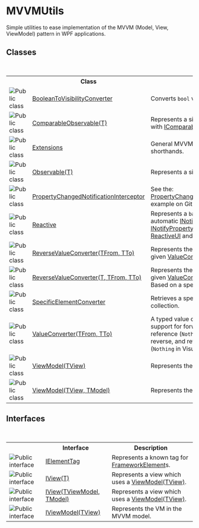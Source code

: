 # MVVMUtils
 

Simple utilities to ease implementation of the MVVM (Model, View, ViewModel) pattern in WPF applications.


## Classes
&nbsp;<table><tr><th></th><th>Class</th><th>Description</th></tr><tr><td>![Public class](../../wiki/media/pubclass.gif "Public class")</td><td><a href="../../wiki/01575ade-023d-9a2d-1b44-daead45e9bed">BooleanToVisibilityConverter</a></td><td>
Converts `bool` values to <a href="../../wiki/https://docs.microsoft.com/dotnet/api/system.windows.visibility" target="_blank" rel="noopener noreferrer">Visibility</a>.</td></tr><tr><td>![Public class](../../wiki/media/pubclass.gif "Public class")</td><td><a href="../../wiki/87f2f429-1d4b-5397-8cda-aa40dde40559">ComparableObservable(T)</a></td><td>
Represents a singular observed property with <a href="../../wiki/https://docs.microsoft.com/dotnet/api/system.icomparable-1" target="_blank" rel="noopener noreferrer">IComparable(T)</a> support.</td></tr><tr><td>![Public class](../../wiki/media/pubclass.gif "Public class")</td><td><a href="../../wiki/fb70bea3-7945-28f2-f89f-c1f9090922cc">Extensions</a></td><td>
General MVVM extensions for function shorthands.</td></tr><tr><td>![Public class](../../wiki/media/pubclass.gif "Public class")</td><td><a href="../../wiki/9b02ca08-707d-8bb2-d3b4-daf82d1d0777">Observable(T)</a></td><td>
Represents a singular observed property.</td></tr><tr><td>![Public class](../../wiki/media/pubclass.gif "Public class")</td><td><a href="../../wiki/cc24299e-b6df-2929-4e4a-58257f7f44e8">PropertyChangedNotificationInterceptor</a></td><td>
See the: <a href="../../wiki/https://github.com/Fody/PropertyChanged/../../wiki/NotificationInterception" target="_blank" rel="noopener noreferrer">PropertyChangedNotificationInterceptor.cs</a> example on GitHub.</td></tr><tr><td>![Public class](../../wiki/media/pubclass.gif "Public class")</td><td><a href="../../wiki/1a1475b7-dffe-4db1-1fa7-93d80135d903">Reactive</a></td><td>
Represents a `base object` supporting automatic <a href="../../wiki/https://docs.microsoft.com/dotnet/api/system.componentmodel.inotifypropertychanging" target="_blank" rel="noopener noreferrer">INotifyPropertyChanging</a> and <a href="../../wiki/https://docs.microsoft.com/dotnet/api/system.componentmodel.inotifypropertychanged" target="_blank" rel="noopener noreferrer">INotifyPropertyChanged</a> callbacks via <a href="../../wiki/https://github.com/reactiveui/ReactiveUI" target="_blank" rel="noopener noreferrer">ReactiveUI</a> and <a href="../../wiki/https://github.com/Fody/PropertyChanged" target="_blank" rel="noopener noreferrer">Fody.PropertyChanged</a>.</td></tr><tr><td>![Public class](../../wiki/media/pubclass.gif "Public class")</td><td><a href="../../wiki/25e135c9-9f66-9db5-8d38-779c1ef942a3">ReverseValueConverter(TFrom, TTo)</a></td><td>
Represents the functional inverse of a given <a href="../../wiki/947af247-4288-a25b-3dfa-3af006b419d7">ValueConverter(TFrom, TTo)</a>.</td></tr><tr><td>![Public class](../../wiki/media/pubclass.gif "Public class")</td><td><a href="../../wiki/e623355c-7991-c981-9e01-5c8d75949410">ReverseValueConverter(T, TFrom, TTo)</a></td><td>
Represents the functional inverse of a given <a href="../../wiki/947af247-4288-a25b-3dfa-3af006b419d7">ValueConverter(TFrom, TTo)</a>. <br />Based on a specific converter type.</td></tr><tr><td>![Public class](../../wiki/media/pubclass.gif "Public class")</td><td><a href="../../wiki/7e4f0fcb-e6b9-4c82-a8dc-09459517057c">SpecificElementConverter</a></td><td>
Retrieves a specific element in a specific collection.</td></tr><tr><td>![Public class](../../wiki/media/pubclass.gif "Public class")</td><td><a href="../../wiki/947af247-4288-a25b-3dfa-3af006b419d7">ValueConverter(TFrom, TTo)</a></td><td>
A typed value converter with possible support for forwards, forwards (a null reference (`Nothing` in Visual Basic)), reverse, and reverse (a null reference (`Nothing` in Visual Basic)) conversions.</td></tr><tr><td>![Public class](../../wiki/media/pubclass.gif "Public class")</td><td><a href="../../wiki/3d309720-4459-ee48-077f-88cb4bb36ed9">ViewModel(TView)</a></td><td>
Represents the VM in the MVVM model.</td></tr><tr><td>![Public class](../../wiki/media/pubclass.gif "Public class")</td><td><a href="../../wiki/32230809-2e45-13c6-b3f4-682c46385e9f">ViewModel(TView, TModel)</a></td><td>
Represents the VM in the MVVM model.</td></tr></table>

## Interfaces
&nbsp;<table><tr><th></th><th>Interface</th><th>Description</th></tr><tr><td>![Public interface](../../wiki/media/pubinterface.gif "Public interface")</td><td><a href="../../wiki/62ddee1d-66e9-11f8-aecf-37b09dced9ec">IElementTag</a></td><td>
Represents a known tag for <a href="../../wiki/https://docs.microsoft.com/dotnet/api/system.windows.frameworkelement" target="_blank" rel="noopener noreferrer">FrameworkElement</a>s.</td></tr><tr><td>![Public interface](../../wiki/media/pubinterface.gif "Public interface")</td><td><a href="../../wiki/5dc16341-5d3c-4f99-bef2-4971116f8de8">IView(T)</a></td><td>
Represents a view which uses a <a href="../../wiki/3d309720-4459-ee48-077f-88cb4bb36ed9">ViewModel(TView)</a>.</td></tr><tr><td>![Public interface](../../wiki/media/pubinterface.gif "Public interface")</td><td><a href="../../wiki/0635797a-4301-4eea-2941-9732e80bdea2">IView(TViewModel, TModel)</a></td><td>
Represents a view which uses a <a href="../../wiki/3d309720-4459-ee48-077f-88cb4bb36ed9">ViewModel(TView)</a>.</td></tr><tr><td>![Public interface](../../wiki/media/pubinterface.gif "Public interface")</td><td><a href="../../wiki/af4b08bb-930f-d3c6-1f86-ddb57a077611">IViewModel(TView)</a></td><td>
Represents the VM in the MVVM model.</td></tr></table>&nbsp;
